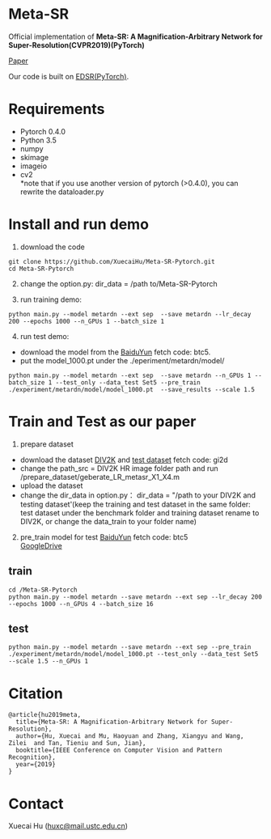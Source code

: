 # Meta-SR
Official implementation of **Meta-SR: A Magnification-Arbitrary Network for Super-Resolution(CVPR2019)(PyTorch)**
  
[Paper](https://arxiv.org/pdf/1903.00875.pdf)

Our code is built on [EDSR(PyTorch)](https://github.com/thstkdgus35/EDSR-PyTorch).
# Requirements

* Pytorch 0.4.0
* Python 3.5
* numpy
* skimage
* imageio
* cv2  
*note that if you use another version of pytorch (>0.4.0), you can rewrite the dataloader.py

# Install and run demo
1. download the code
```
git clone https://github.com/XuecaiHu/Meta-SR-Pytorch.git
cd Meta-SR-Pytorch
```

2. change the option.py: dir_data = /path to/Meta-SR-Pytorch

3. run training demo:
```
python main.py --model metardn --ext sep  --save metardn --lr_decay 200 --epochs 1000 --n_GPUs 1 --batch_size 1
```

4. run test demo:
* download the model from the [BaiduYun](https://pan.baidu.com/s/14L4Aut-F4JoSRfkJh6vr4Q) fetch code: btc5. 
* put the model_1000.pt under the ./eperiment/metardn/model/

```
python main.py --model metardn --ext sep  --save metardn --n_GPUs 1 --batch_size 1 --test_only --data_test Set5 --pre_train  ./experiment/metardn/model/model_1000.pt  --save_results --scale 1.5
```

# Train and Test as our paper

1.  prepare  dataset
   * download the dataset [DIV2K](http://data.vision.ee.ethz.ch/cvl/DIV2K/DIV2K_train_HR.zip) and [test dataset](https://pan.baidu.com/s/1AjiWBFxFepBMpU2Pb4A3Zg) fetch code: gi2d
   *  change the path_src = DIV2K HR image folder path and run /prepare_dataset/geberate_LR_metasr_X1_X4.m 
   *  upload the dataset 
   * change the  dir_data in option.py： dir_data = "/path to your DIV2K and testing dataset'(keep the training and test dataset in the same folder: test dataset under the benchmark folder and training dataset rename to DIV2K, or change the data_train to your folder name)  
2. pre_train model  for test
  [BaiduYun](https://pan.baidu.com/s/14L4Aut-F4JoSRfkJh6vr4Q) fetch code: btc5  
  [GoogleDrive](https://drive.google.com/open?id=1tGjz_pzgvo1T2N4f_ZjuqmxQHdpeDiSB)
  
## train 
```
cd /Meta-SR-Pytorch 
python main.py --model metardn --save metardn --ext sep --lr_decay 200 --epochs 1000 --n_GPUs 4 --batch_size 16 
```
## test 
```
python main.py --model metardn --save metardn --ext sep --pre_train ./experiment/metardn/model/model_1000.pt --test_only --data_test Set5  --scale 1.5 --n_GPUs 1
```
# Citation
```
@article{hu2019meta,
  title={Meta-SR: A Magnification-Arbitrary Network for Super-Resolution},
  author={Hu, Xuecai and Mu, Haoyuan and Zhang, Xiangyu and Wang, Zilei  and Tan, Tieniu and Sun, Jian},
  booktitle={IEEE Conference on Computer Vision and Pattern Recognition},
  year={2019}
}
```
# Contact
Xuecai Hu (huxc@mail.ustc.edu.cn)
